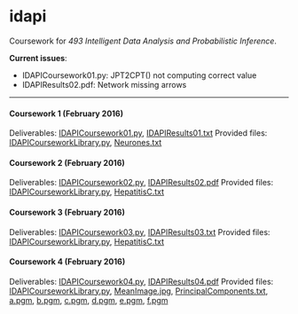 # idapi

Coursework for _493 Intelligent Data Analysis and Probabilistic Inference_.

__Current issues__:
- IDAPICoursework01.py: JPT2CPT() not computing correct value
- IDAPIResults02.pdf: Network missing arrows

---

#### Coursework 1 (February 2016)

Deliverables: [IDAPICoursework01.py](IDAPICoursework01.py), [IDAPIResults01.txt](IDAPIResults01.txt)
Provided files: [IDAPICourseworkLibrary.py](IDAPICourseworkLibrary.py), [Neurones.txt](Neurones.txt)

#### Coursework 2 (February 2016)

Deliverables: [IDAPICoursework02.py](IDAPICoursework02.py), [IDAPIResults02.pdf](IDAPIResults02.pdf)
Provided files: [IDAPICourseworkLibrary.py](IDAPICourseworkLibrary.py), [HepatitisC.txt](HepatitisC.txt)

#### Coursework 3 (February 2016)

Deliverables: [IDAPICoursework03.py](IDAPICoursework03.py), [IDAPIResults03.txt](IDAPIResults03.txt)
Provided files: [IDAPICourseworkLibrary.py](IDAPICourseworkLibrary.py), [HepatitisC.txt](HepatitisC.txt)

#### Coursework 4 (February 2016)

Deliverables: [IDAPICoursework04.py](IDAPICoursework04.py), [IDAPIResults04.pdf](IDAPIResults04.pdf)
Provided files: [IDAPICourseworkLibrary.py](IDAPICourseworkLibrary.py), [MeanImage.jpg](MeanImage.jpg), [PrincipalComponents.txt](PrincipalComponents.txt), [a.pgm](a.pgm), [b.pgm](b.pgm), [c.pgm](c.pgm), [d.pgm](d.pgm), [e.pgm](e.pgm), [f.pgm](f.pgm)
